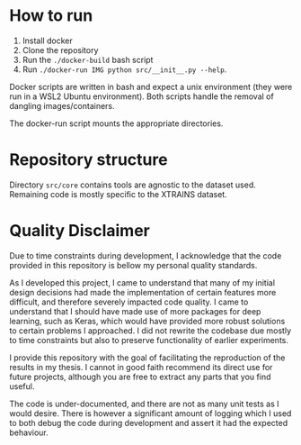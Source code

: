 # How to run

1. Install docker
2. Clone the repository
3. Run the `./docker-build` bash script
4. Run `./docker-run IMG python src/__init__.py --help`.

Docker scripts are written in bash and expect a unix environment 
(they were run in a WSL2 Ubuntu environment). Both scripts
handle the removal of dangling images/containers.

The docker-run script mounts the appropriate directories.

# Repository structure

Directory `src/core` contains tools are agnostic to the dataset used.
Remaining code is mostly specific to the XTRAINS dataset. 

# Quality Disclaimer

Due to time constraints during development, 
I acknowledge that the code provided in this repository 
is bellow my personal quality standards. 

As I developed this project, I came to understand that 
many of my initial design decisions had made the 
implementation of certain features more difficult, and 
therefore severely impacted code quality.
I came to understand that I should have made use of more 
packages for deep learning, such as Keras, which would have 
provided more robust solutions to certain problems I approached.
I did not rewrite the codebase due mostly to time constraints but
also to preserve functionality of earlier experiments.

I provide this repository with the goal of facilitating the 
reproduction of the results in my thesis. I cannot in good faith 
recommend its direct use for future projects, although you are free to 
extract any parts that you find useful.

The code is under-documented, and there are not as many unit tests as
I would desire. There is however a significant amount of logging which
I used to both debug the code during development and assert it had
the expected behaviour.